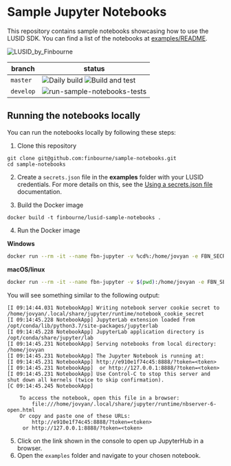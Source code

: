 # Sample Jupyter Notebooks

This repository contains sample notebooks showcasing how to use the LUSID SDK. You can find a list of the notebooks at [examples/README](examples/README.md).

![LUSID_by_Finbourne](https://content.finbourne.com/LUSID_repo.png)

| branch | status |
| --- | --- |
| `master`  | ![Daily build](https://github.com/finbourne/sample-notebooks/workflows/Daily%20build/badge.svg) ![Build and test](https://github.com/finbourne/sample-notebooks/workflows/Build%20and%20test/badge.svg) |
| `develop` | ![run-sample-notebooks-tests](https://github.com/finbourne/sample-notebooks/workflows/run-sample-notebooks-tests/badge.svg?branch=develop) |



## Running the notebooks locally

You can run the notebooks locally by following these steps:

1. Clone this repository

```
git clone git@github.com:finbourne/sample-notebooks.git
cd sample-notebooks
```

2. Create a `secrets.json` file in the **examples** folder with your LUSID credentials. For more details on this, see the [Using a secrets.json file](https://support.lusid.com/getting-started-with-apis-sdks) documentation.

3. Build the Docker image

```
docker build -t finbourne/lusid-sample-notebooks .
```

4. Run the Docker image

**Windows**
```bash
docker run --rm -it --name fbn-jupyter -v %cd%:/home/jovyan -e FBN_SECRETS_PATH=/home/jovyan/examples/secrets.json -p 8888:8888 finbourne/lusid-sample-notebooks
```
**macOS/linux**
```bash
docker run --rm -it --name fbn-jupyter -v $(pwd):/home/jovyan -e FBN_SECRETS_PATH=/home/jovyan/examples/secrets.json -p 8888:8888 finbourne/lusid-sample-notebooks
```

You will see something similar to the following output:

```text
[I 09:14:44.031 NotebookApp] Writing notebook server cookie secret to /home/jovyan/.local/share/jupyter/runtime/notebook_cookie_secret
[I 09:14:45.228 NotebookApp] JupyterLab extension loaded from /opt/conda/lib/python3.7/site-packages/jupyterlab
[I 09:14:45.228 NotebookApp] JupyterLab application directory is /opt/conda/share/jupyter/lab
[I 09:14:45.231 NotebookApp] Serving notebooks from local directory: /home/jovyan
[I 09:14:45.231 NotebookApp] The Jupyter Notebook is running at:
[I 09:14:45.231 NotebookApp] http://e910e1f74c45:8888/?token=<token>
[I 09:14:45.231 NotebookApp]  or http://127.0.0.1:8888/?token=<token>
[I 09:14:45.231 NotebookApp] Use Control-C to stop this server and shut down all kernels (twice to skip confirmation).
[C 09:14:45.245 NotebookApp] 
    
    To access the notebook, open this file in a browser:
        file:///home/jovyan/.local/share/jupyter/runtime/nbserver-6-open.html
    Or copy and paste one of these URLs:
        http://e910e1f74c45:8888/?token=<token>
     or http://127.0.0.1:8888/?token=<token>
```

5. Click on the link shown in the console to open up JupyterHub in a browser.
6. Open the `examples` folder and navigate to your chosen notebook.
